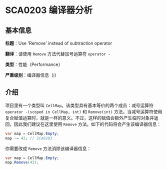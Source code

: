 # SCA0203 编译器分析

## 基本信息

**标题**：Use 'Remove' instead of subtraction operator

**翻译**：请使用 `Remove` 方法代替加号运算符 `operator -`

**类型**：性能（Performance）

**严重级别**：编译器信息（ℹ）

## 介绍

项目里有一个类型叫 `CellMap`。该类型具有基本等价的两个成员：减号运算符 `operator -(scoped in CellMap, int)` 和 `Remove(int)` 方法。当减号运算符使用复合赋值运算时，就是一样的意义。不过，这样的赋值会额外产生临时对象并返回，因此我们建议在这里使用 `Remove` 方法。如下的代码将会产生该编译器信息：

```csharp
var map = CellMap.Empty;
map -= 42; // SCA0203
```

你需要改成 `Remove` 方法消除该编译器信息：

```csharp
var map = CellMap.Empty;
map.Remove(42);
```

